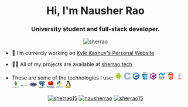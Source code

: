 <h1 align="center">Hi, I'm Nausher Rao</h1>
<h3 align="center">University student and full-stack developer.</h3>

<p align="center"> <img src="https://komarev.com/ghpvc/?username=sherrao" alt="sherrao" /> </p>

- 🔭 I’m currently working on [Kyle Kashuv's Personal Website ](https://kylekashuv.com)

- 👨‍💻 All of my projects are available at [sherrao.tech](https://sherrao.tech/)

- <p align="left">These are some of the technologies I use:    
  <img src="https://github.com/devicons/devicon/blob/master/icons/android/android-plain.svg" alt="android" width="20" height="20"/> 
  <img src="https://github.com/devicons/devicon/blob/master/icons/c/c-original.svg" alt="c" width="20" height="20"/> 
  <img src="https://github.com/devicons/devicon/blob/master/icons/cplusplus/cplusplus-original.svg" alt="cplusplus" width="20" height="20"/> 
  <img src="https://github.com/devicons/devicon/blob/master/icons/css3/css3-original-wordmark.svg" alt="css3" width="20" height="20"/> 
  <img src="https://github.com/devicons/devicon/blob/master/icons/csharp/csharp-original.svg" alt="csharp" width="20" height="20"/> 
  <img src="https://github.com/devicons/devicon/blob/master/icons/dot-net/dot-net-original-wordmark.svg" alt="dotnet" width="20" height="20"/> 
  <img src="https://github.com/devicons/devicon/blob/master/icons/html5/html5-original-wordmark.svg" alt="html5" width="20" height="20"/> 
  <img src="https://github.com/devicons/devicon/blob/master/icons/java/java-original-wordmark.svg" alt="java" width="20" height="20"/> 
  <img src="https://github.com/devicons/devicon/blob/master/icons/mongodb/mongodb-original-wordmark.svg" alt="mongodb" width="20" height="20"/> 
  <img src="https://github.com/devicons/devicon/blob/master/icons/mysql/mysql-original-wordmark.svg" alt="mysql" width="20" height="20"/> 
  <img src="https://github.com/devicons/devicon/blob/master/icons/php/php-original.svg" alt="php" width="20" height="20"/> 
  <img src="https://github.com/devicons/devicon/blob/master/icons/postgresql/postgresql-original-wordmark.svg" alt="postgresql" width="20" height="20"/> 
  <img src="https://github.com/devicons/devicon/blob/master/icons/redis/redis-original-wordmark.svg" alt="redis" width="20" height="20"/> 
  <img src="https://github.com/devicons/devicon/blob/master/icons/python/python-original-wordmark.svg" alt="python" width="20" height="20"/> 
  <img src="https://github.com/devicons/devicon/blob/master/icons/linux/linux-original.svg" alt="linux" width="20" height="20"/></p><p align="center"> 
<p align="center">
<a href="https://twitter.com/sherrao15" target="blank"><img align="center" src="https://sherrao.tech/files/socials/twitter.png" alt="sherrao15" height="16" width="16" /></a>
<a href="https://linkedin.com/in/nausherrao" target="blank"><img align="center" src="https://sherrao.tech/files/socials/linkedin.png" alt="nausherrao" height="16" width="16" /></a>
<a href="https://instagram.com/sherrao15" target="blank"><img align="center" src="https://sherrao.tech/files/socials/instagram.png" alt="sherrao15" height="20" width="20" /></a>
</p>

